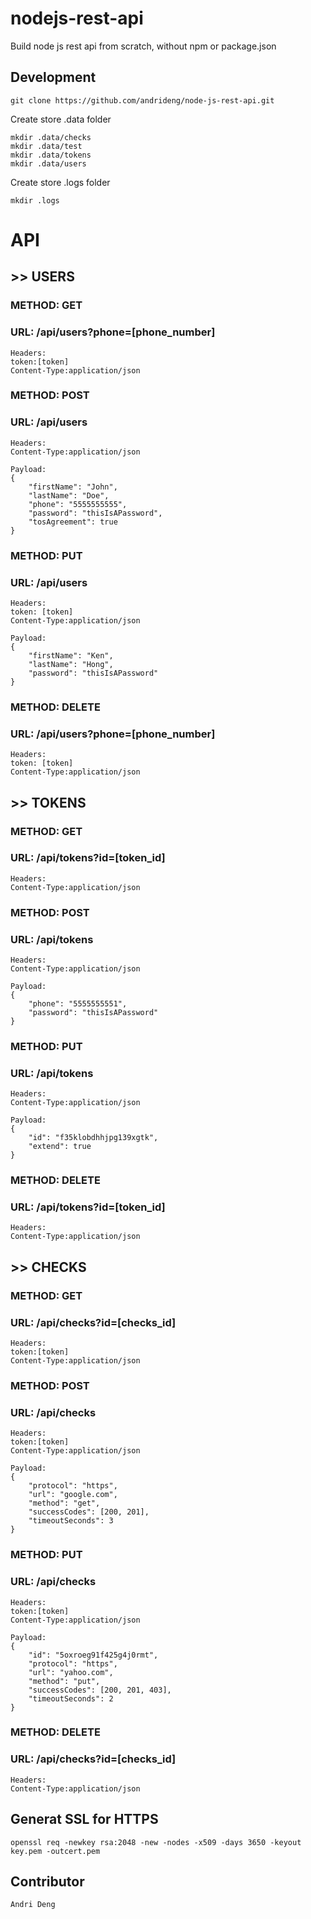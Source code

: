 # nodejs-rest-api
Build node js rest api from scratch, without npm or package.json

## Development
```
git clone https://github.com/andrideng/node-js-rest-api.git
```
Create store .data folder
```
mkdir .data/checks
mkdir .data/test
mkdir .data/tokens
mkdir .data/users
```
Create store .logs folder
```
mkdir .logs
```

# API
## >> USERS
### METHOD: GET
### URL: /api/users?phone=[phone_number]
```
Headers: 
token:[token]
Content-Type:application/json
```

### METHOD: POST
### URL: /api/users
```
Headers: 
Content-Type:application/json

Payload:
{
	"firstName": "John",
	"lastName": "Doe",
	"phone": "5555555555",
	"password": "thisIsAPassword",
	"tosAgreement": true
}
```

### METHOD: PUT
### URL: /api/users
```
Headers: 
token: [token]
Content-Type:application/json

Payload:
{
	"firstName": "Ken",
	"lastName": "Hong",
	"password": "thisIsAPassword"
}
```

### METHOD: DELETE
### URL: /api/users?phone=[phone_number]
```
Headers: 
token: [token]
Content-Type:application/json
```

## >> TOKENS
### METHOD: GET
### URL: /api/tokens?id=[token_id]
```
Headers: 
Content-Type:application/json
```

### METHOD: POST
### URL: /api/tokens
```
Headers: 
Content-Type:application/json

Payload:
{
	"phone": "5555555551",
	"password": "thisIsAPassword"
}
```

### METHOD: PUT
### URL: /api/tokens
```
Headers: 
Content-Type:application/json

Payload:
{
	"id": "f35klobdhhjpg139xgtk",
	"extend": true
}
```

### METHOD: DELETE
### URL: /api/tokens?id=[token_id]
```
Headers: 
Content-Type:application/json
```

## >> CHECKS
### METHOD: GET
### URL: /api/checks?id=[checks_id]
```
Headers:
token:[token]
Content-Type:application/json
```

### METHOD: POST
### URL: /api/checks
```
Headers:
token:[token] 
Content-Type:application/json

Payload:
{
	"protocol": "https",
	"url": "google.com",
	"method": "get",
	"successCodes": [200, 201],
	"timeoutSeconds": 3
}
```

### METHOD: PUT
### URL: /api/checks
```
Headers: 
token:[token]
Content-Type:application/json

Payload:
{
	"id": "5oxroeg91f425g4j0rmt",
	"protocol": "https",
	"url": "yahoo.com",
	"method": "put",
	"successCodes": [200, 201, 403],
	"timeoutSeconds": 2
}
```

### METHOD: DELETE
### URL: /api/checks?id=[checks_id]
```
Headers: 
Content-Type:application/json
```

## Generat SSL for HTTPS
```
openssl req -newkey rsa:2048 -new -nodes -x509 -days 3650 -keyout key.pem -outcert.pem
```

## Contributor
```
Andri Deng
```